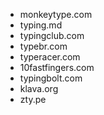 - monkeytype.com
- typing.md
- typingclub.com
- typebr.com
- typeracer.com
- 10fastfingers.com
- typingbolt.com
- klava.org
- zty.pe
